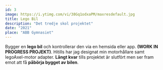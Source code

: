 ```yaml
---
id: 3
image: https://i.ytimg.com/vi/38Gq1odxaPM/maxresdefault.jpg
title: Lego Bil
description: "Det tredje skol projektet"
date: "2021"
place: "ABB Gymnasiet"
---
```


Bygger en **lego bil** och kontrollerar den via en hemsida eller app. **(WORK IN PROGRESS PROJEKT)**. Hitills har jag designat min motorhållare samt legoAxel-motor adapter. **Långt kvar** tills projektet är slutfört men ser fram emot att få **påbörja bygget av bilen**.

<br>
